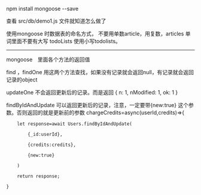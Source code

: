 npm install mongoose --save

查看 src/db/demo1.js 文件就知道怎么做了



使用mongoose 时数据表的命名方式，
不要用单数article，用复数，articles
单词里面不要有大写 todoLists 使用小写todolists。


---------------------------------------------------------
mongoose　里面各个方法的返回值

find ，findOne 用这两个方法查找，如果没有记录就会返回null，有记录就会返回记录的object


updateOne 不会返回更新后的记录。而是返回 { n: 1, nModified: 1, ok: 1 }

findByIdAndUpdate 可以返回更新后的记录，注意，一定要带{new:true} 这个参数。否则返回的就是更新前的参数
    chargeCredits=async(userId,credits)=>{
    
        let response=await Users.findByIdAndUpdate(
        
            {_id:userId},
            
            {credits:credits},
            
            {new:true}
            
        )
        
        return response;
        
    }
